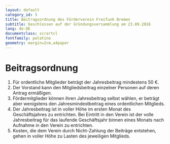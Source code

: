 ```yaml
---
layout: default
category_id: 3
title: Beitragsordnung des Förderverein Freifunk Bremen
subtitle: beschlossen auf der Gründungsversammlung am 23.09.2016
lang: de-DE
documentclass: scrartcl
fontfamily: palatino
geometry: margin=2cm,a4paper
---
```

Beitragsordnung
===============

1. Für ordentliche Mitglieder beträgt der Jahresbeitrag mindestens 50 €.
2. Der Vorstand kann den Mitgliedsbeitrag einzelner Personen auf deren Antrag ermäßigen.
3. Fördermitglieder können ihren Jahresbeitrag selbst wählen, er beträgt aber wenigstens den Jahresmindestbeitrag eines ordentlichen Mitglieds.
4. Der Jahresbeitrag ist in voller Höhe im ersten Monat des Geschäftsjahres zu entrichten. Bei Eintritt in den Verein ist der volle Jahresbeitrag für das laufende Geschäftsjahr binnen eines Monats nach Aufnahme in den Verein zu entrichten.
5. Kosten, die dem Verein durch Nicht-Zahlung der Beiträge entstehen, gehen in voller Höhe zu Lasten des jeweiligen Mitglieds.
